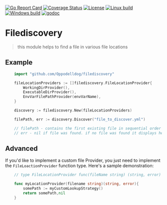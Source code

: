 [![Go Report Card](https://goreportcard.com/badge/github.com/Oppodelldog/filediscovery)](https://goreportcard.com/report/github.com/Oppodelldog/filediscovery)
[![Coverage Status](https://coveralls.io/repos/github/Oppodelldog/filediscovery/badge.svg)](https://coveralls.io/github/Oppodelldog/filediscovery)
[![License](https://img.shields.io/github/license/mashape/apistatus.svg)](https://raw.githubusercontent.com/Oppodelldog/filediscovery/master/LICENSE)
[![Linux build](http://nulldog.de:12080/api/badges/Oppodelldog/filediscovery/status.svg)](http://nulldog.de:12080/Oppodelldog/filediscovery)
[![Windows build](https://ci.appveyor.com/api/projects/status/qpe2889fbk1bw7lf/branch/master?svg=true)](https://ci.appveyor.com/project/Oppodelldog/filediscovery/branch/master)
[![godoc](https://img.shields.io/badge/godoc-reference-5272B4.svg)](https://godoc.org/github.com/Oppodelldog/filediscovery)


# Filediscovery
> this module helps to find a file in various file locations

## Example
```go
    import "github.com/Oppodelldog/filediscovery"

	fileLocationProviders := []filediscovery.FileLocationProvider{
		WorkingDirProvider(),
		ExecutableDirProvider(),
		EnvVarFilePathProvider(envVarName),
	}

	discovery := filediscovery.New(fileLocationProviders)

	filePath, err := discovery.Discover("file_to_discover.yml")

	// filePath - contains the first existing file in sequential order of given file providers
	// err - nil if file was found. if no file was found it displays helpful error information
```

## Advanced
If you'd like to implement a custom file Provider, you just need to
implement the ```FileLoactionProvider``` function type.
Here's a sample demonstration:
```go
    // type FileLocationProvider func(fileName string) (string, error)

    func myLocationProvider(filename string)(string, error){
        somePath := myCustomLookupStrategy()
        return somePath,nil
    }

```